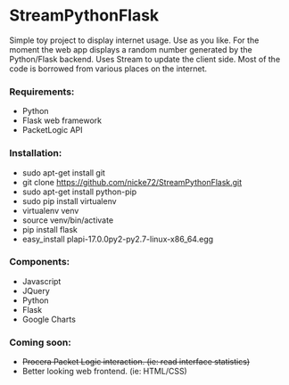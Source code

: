 # StreamPythonFlask


Simple toy project to display internet usage. Use as you like.
For the moment the web app displays a random number generated by the Python/Flask backend.
Uses Stream to update the client side. Most of the code is borrowed from various places on the internet. 


### Requirements:

  * Python
  * Flask web framework
  * PacketLogic API

### Installation:
  
  * sudo apt-get install git
  * git clone https://github.com/nicke72/StreamPythonFlask.git
  * sudo apt-get install python-pip
  * sudo pip install virtualenv
  * virtualenv venv
  * source venv/bin/activate
  * pip install flask
  * easy_install plapi-17.0.0py2-py2.7-linux-x86_64.egg

### Components:
  
  * Javascript
  * JQuery
  * Python
  * Flask
  * Google Charts


### Coming soon:

  * ~~Procera Packet Logic interaction. (ie: read interface statistics)~~
  * Better looking web frontend. (ie: HTML/CSS)



